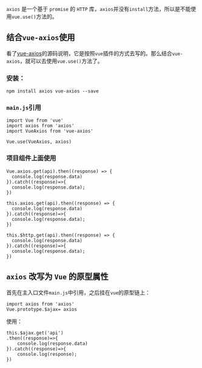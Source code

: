 `axios` 是一个基于 `promise` 的 `HTTP` 库，`axios`并没有`install`方法，所以是不能使用`vue.use()`方法的。

## 结合`vue-axios`使用

看了[vue-axios](https://www.npmjs.com/package/vue-axios)的源码说明，它是按照`vue`插件的方式去写的。那么结合`vue-axios`，就可以去使用`vue.use()`方法了。

### 安装：

```
npm install axios vue-axios --save
```

### `main.js`引用

```
import Vue from 'vue'
import axios from 'axios'
import VueAxios from 'vue-axios'
 
Vue.use(VueAxios, axios)
```

### 项目组件上面使用

```
Vue.axios.get(api).then((response) => {
  console.log(response.data)
}).catch((response)=>{
  console.log(response.data);
})
 
this.axios.get(api).then((response) => {
  console.log(response.data)
}).catch((response)=>{
  console.log(response.data);
})
 
this.$http.get(api).then((response) => {
  console.log(response.data)
}).catch((response)=>{
  console.log(response.data);
})
```

## `axios` 改写为 `Vue` 的原型属性

首先在主入口文件`main.js`中引用，之后挂在`vue`的原型链上：

```
import axios from 'axios'
Vue.prototype.$ajax= axios
```

使用：

```
this.$ajax.get('api')
.then((response)=>{
    console.log(response.data)
}).catch((response)=>{
    console.log(response);
})
```
